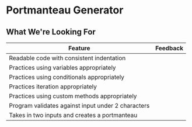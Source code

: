 # Portmanteau Generator
## What We're Looking For

Feature 	| Feedback
---	      | ---
Readable code with consistent indentation |
Practices using variables appropriately |
Practices using conditionals appropriately |
Practices iteration appropriately |
Practices using custom methods appropriately |
Program validates against input under 2 characters |
Takes in two inputs and creates a portmanteau | 
